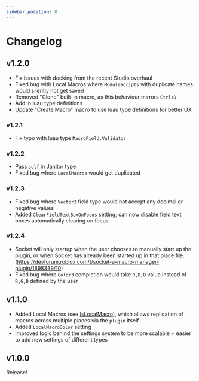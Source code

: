 ```yaml
---
sidebar_position: 8
---
```


# Changelog

## v1.2.0
 - Fix issues with docking from the recent Studio overhaul
 - Fixed bug with Local Macros where `ModuleScripts` with duplicate names would silently not get saved
 - Removed "Clone" built-in macro, as this behaviour mirrors `Ctrl+D`
 - Add in luau type definitions
 - Update "Create Macro" macro to use luau type definitions for better UX

### v1.2.1
 - Fix typo with luau type `MacroField.Validator`

### v1.2.2
 - Pass `self` in Janitor type
 - Fixed bug where `LocalMacros` would get duplicated


### v1.2.3
 - Fixed bug where `Vector3` field type would not accept any decimal or negative values
 - Added `ClearFieldTextBoxOnFocus` setting; can now disable field text boxes automatically clearing on focus

### v1.2.4
 - Socket will only startup when the user chooses to manually start up the plugin, or when Socket has already been started up in that place file. (https://devforum.roblox.com/t/socket-a-macro-manager-plugin/1898339/10)
 - Fixed bug where `Color3` completion would take `R,B,B` value instead of `R,G,B` defined by the user

## v1.1.0
 - Added Local Macros (see [IsLocalMacro](/api/MacroDefinition#IsLocalMacro)), which allows replication of macros across multiple places via the `plugin` itself.
 - Added `LocalMacroColor` setting
 - Improved logic behind the settings system to be more scalable + easier to add new settings of different types

## v1.0.0
Release!